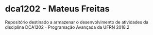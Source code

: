 # dca1202 - Mateus Freitas
Repositório destinado a armazenar o desenvolvimento de atividades da disciplina DCA1202 - Programação Avançada da UFRN 2018.2
